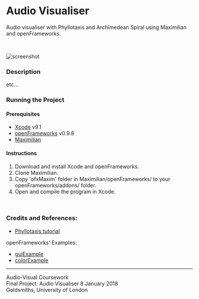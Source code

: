 # Audio Visualiser
Audio visualiser with Phyllotaxis and Archimedean Spiral using Maximilian and openFrameworks.

<br>

![screenshot](bin/data/screenshot.png)

### Description
etc...

### Running the Project
#### Prerequisites
- [Xcode](https://itunes.apple.com/us/app/xcode/id497799835?mt=12) v9.1 
- [openFrameworks](http://openframeworks.cc/download/) v0.9.8
- [Maximilian](https://github.com/micknoise/Maximilian)

#### Instructions
1. Download and install Xcode and openFrameworks.
2. Clone Maximilian.
3. Copy 'ofxMaxim' folder in Maximilian/openFrameworks/ to your openFrameworks/addons/ folder.
4. Open and compile the program in Xcode.

<br>

### Credits and References:
- [Phyllotaxis tutorial](https://www.youtube.com/watch?v=KWoJgHFYWxY)  

openFrameworks' Examples:
- [guiExample](https://github.com/openframeworks/openFrameworks/tree/master/examples/gui/guiExample)
- [colorExample](https://github.com/openframeworks/openFrameworks/tree/master/examples/graphics/colorExample)

---
Audio-Visual Coursework  
Final Project: Audio Visualiser
8 January 2018  
Goldsmiths, University of London

